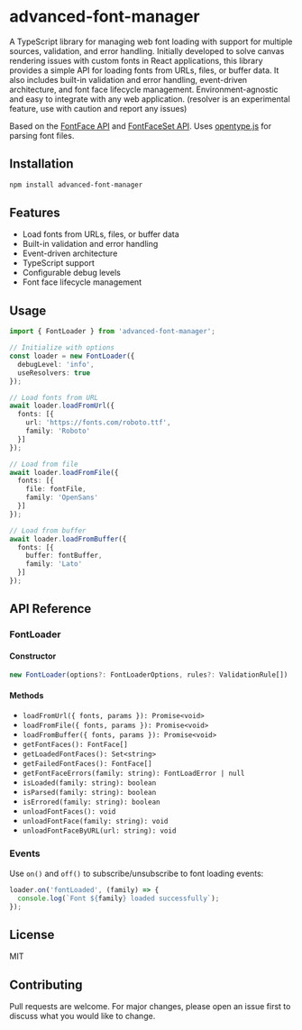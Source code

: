 # advanced-font-manager

A TypeScript library for managing web font loading with support for multiple sources, validation, and error handling.
Initially developed to solve canvas rendering issues with custom fonts in React applications, this library provides a simple API for loading fonts from URLs, files, or buffer data. It also includes built-in validation and error handling, event-driven architecture, and font face lifecycle management. Environment-agnostic and easy to integrate with any web application. (resolver is an experimental feature, use with caution and report any issues)

Based on the [FontFace API](https://developer.mozilla.org/en-US/docs/Web/API/FontFace) and [FontFaceSet API](https://developer.mozilla.org/en-US/docs/Web/API/FontFaceSet).
Uses [opentype.js](https://opentype.js.org/) for parsing font files.

## Installation

```bash
npm install advanced-font-manager
```

## Features

- Load fonts from URLs, files, or buffer data
- Built-in validation and error handling
- Event-driven architecture
- TypeScript support
- Configurable debug levels
- Font face lifecycle management

## Usage

```typescript
import { FontLoader } from 'advanced-font-manager';

// Initialize with options
const loader = new FontLoader({
  debugLevel: 'info',
  useResolvers: true
});

// Load fonts from URL
await loader.loadFromUrl({
  fonts: [{
    url: 'https://fonts.com/roboto.ttf',
    family: 'Roboto'
  }]
});

// Load from file
await loader.loadFromFile({
  fonts: [{
    file: fontFile,
    family: 'OpenSans'
  }]
});

// Load from buffer
await loader.loadFromBuffer({
  fonts: [{
    buffer: fontBuffer,
    family: 'Lato'
  }]
});
```

## API Reference

### FontLoader

#### Constructor

```typescript
new FontLoader(options?: FontLoaderOptions, rules?: ValidationRule[])
```

#### Methods

- `loadFromUrl({ fonts, params }): Promise<void>`
- `loadFromFile({ fonts, params }): Promise<void>`
- `loadFromBuffer({ fonts, params }): Promise<void>`
- `getFontFaces(): FontFace[]`
- `getLoadedFontFaces(): Set<string>`
- `getFailedFontFaces(): FontFace[]`
- `getFontFaceErrors(family: string): FontLoadError | null`
- `isLoaded(family: string): boolean`
- `isParsed(family: string): boolean`
- `isErrored(family: string): boolean`
- `unloadFontFaces(): void`
- `unloadFontFace(family: string): void`
- `unloadFontFaceByURL(url: string): void`

### Events

Use `on()` and `off()` to subscribe/unsubscribe to font loading events:

```typescript
loader.on('fontLoaded', (family) => {
  console.log(`Font ${family} loaded successfully`);
});
```

## License

MIT

## Contributing

Pull requests are welcome. For major changes, please open an issue first to discuss what you would like to change.
